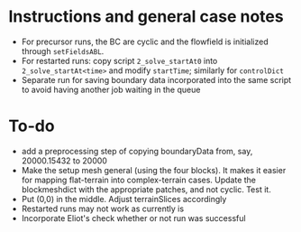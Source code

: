 # Instructions and general case notes

- For precursor runs, the BC are cyclic and the flowfield is initialized through `setFieldsABL`.
- For restarted runs: copy script `2_solve_startAt0` into `2_solve_startAt<time>` and modify `startTime`; similarly for `controlDict`
- Separate run for saving boundary data incorporated into the same script to avoid having another job waiting in the queue


# To-do

- add a preprocessing step of copying boundaryData from, say, 20000.15432 to 20000
- Make the setup mesh general (using the four blocks). It makes it easier for mapping flat-terrain into complex-terrain cases. Update the blockmeshdict with the appropriate patches, and not cyclic. Test it.
- Put (0,0) in the middle. Adjust terrainSlices accordingly
- Restarted runs may not work as currently is
- Incorporate Eliot's check whether or not run was successful

